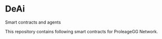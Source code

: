 # DeAi 
Smart contracts and agents 

This repository contains following smart contracts for ProleageGG Network. 
